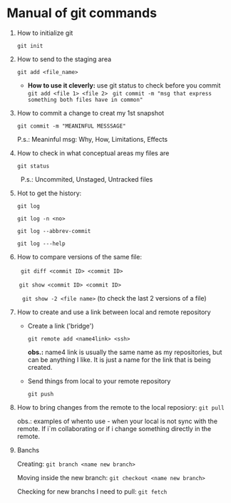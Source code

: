 # Manual of git commands

1. How to initialize git
   
   `git init`

2. How to send to the staging area
   
   `git add <file_name>`
   
   - **How to use it cleverly:**
     use git status to check before you commit
     `git add <file 1> <file 2> `
     `git commit -m "msg that express something both files have in common"`

3. How to commit a change to creat my 1st snapshot 
   
   `git commit -m "MEANINFUL MESSSAGE"`
   
   P.s.: Meaninful msg: Why, How, Limitations, Effects

4. How to check in what conceptual areas my files are
   
   `git status`

        P.s.: Uncommited, Unstaged, Untracked files

5. Hot to get the history:
   
   `git log `
   
   `git log -n <no>`
   
   `git log --abbrev-commit`
   
   `git log ---help`

6. How to compare versions of the same file:

        `git diff <commit ID> <commit ID>`

        `git show <commit ID> <commit ID>`

       ` git show -2 <file name>` (to check the last 2 versions of a file)

7. How to create and use a link between local and remote repository
   
   - Create a link ('bridge')
     
     `git remote add <name4link> <ssh>`
     
     **obs.:** name4 link is usually the same name as my repositories, but can be anything I like. It is just a name for the link that is being created.
   
   - Send things from local to your remote repository
     
     `git push`

8. How to bring changes from the remote to the local reposiory:
      `git pull`
   
   obs.: examples of whento use - when your local is not sync with the remote. If i`m collaborating or if i change something directly in the remote.

9. Banchs
   
   Creating: `git branch <name new branch>`
   
   Moving inside the new branch: `git checkout <name new branch>`
   
   Checking for new branchs I need to pull: `git fetch`
